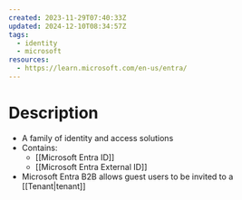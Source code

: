 ```yaml
---
created: 2023-11-29T07:40:33Z
updated: 2024-12-10T08:34:57Z
tags:
  - identity
  - microsoft
resources:
  - https://learn.microsoft.com/en-us/entra/
---
```

# Description
- A family of identity and access solutions
- Contains:
	- [[Microsoft Entra ID]]
	- [[Microsoft Entra External ID]]
- Microsoft Entra B2B allows guest users to be invited to a [[Tenant|tenant]]
